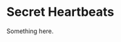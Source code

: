 [title]: # (Secret Heartbeats)
[tags]: # (XXX)
[priority]: # (4144)
# Secret Heartbeats
Something here.
